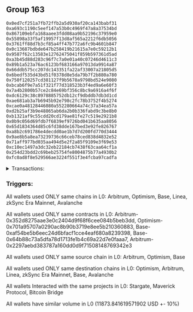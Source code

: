 ## Group 163

```0x242b069ee11d9f349d926fc6b088165b1e653242
0x0ed7cf251a7fb72ffb2a5d930af20ca143babf31
0xa693c1190c5eef147a53b0c4969f47a8a37534bd
0x867109ebfa168aaee3fdd08aa9b52196c37959e0
0x55898a33f5af19957f13d8af565a2212f6db5056
0x3761ff88d7b3cf85a4ff47b772a6fc9b4601b847
0x0c13687bdbde647b258419b21615a7e0c59212b1
0x9587f62c13583e12762475041f859b597361d5ad
0xa3b45d88d283c96f7c7a0e01a40c07246d4611c3
0x89b1a523a76ac6123bf683166a97013da9914a87
0x66ddb575cc207dc143351fa22af33007a21805d5
0x6bedf535d43bd51f0378d8e5da79b7f2b880a780
0x750f120257cd381127f9b5678a9798bd524e9080
0xbcab6f9e7a51f321f77d318523b3f4ed9a6e60f3
0x7a4b2800b57ce2c84e69bf356c8bc9a6916a4f6f
0xdc6129c38c8978885752db12cf9dbddb7db3d1cd
0xae681ab3a7b6945b92e798c2fc78b3752f4b5274
0xcae0a48128446080a552280664a74c37a34ea57a
0xd2b25af3b9e48865ab6da2b0b336fabd9c3be8b0
0xb1321af9c55cdd20cd179ae81fe27c519e2921b8
0x0b9c056d69fdb7f6839ef9726bd041b635aa8056
0x65d1834364d85c6fd38dde167bed3e92fe826767
0xa8b2c691786e4decdd0ae1b7d7d200fd770d3444
0x9ae8b5a8ea73239736c66ceb78ced838d4832e52
0x71aff977bd035aa494d5e2f2a85f9109e3f69e53
0xc10ec1497a3dc32eb22184cb7438f63caa64cf1a
0x254d23bdd2c69beb25754fe8004875b77a4930b2
0xfc0ad8f8e529566ae3224f551f3e4fcba97cadfa
```
<details>
<summary>Transactions:</summary>

Hashes: 

Wallet: 0x242b069ee11d9f349d926fc6b088165b1e653242

       Hash: 0x5f8666ec287a91fbe40585f5d17350c28fb39f5a2403b0323191905828234d64
         - source chain: Arbitrum
         - destination chain: Optimism
         - project: Stargate
         - contract: 0x352d8275aae3e0c2404d9f68f6cee084b5beb3dd
         - value USD: 2952.069769392
       Hash: 0xd8806b4b4734adff6efc9428093dfe7ba49f223c7cf45170ebccd320f5689c6a
         - source chain: Arbitrum
         - destination chain: Optimism
         - project: Stargate
         - contract: 0x352d8275aae3e0c2404d9f68f6cee084b5beb3dd
         - value USD: 3.873013796
       Hash: 0xf43395f3b4ab1c92d0ee9370af0b3a0529b529fa4e01b909fd4063f62cc9f698
         - source chain: Optimism
         - destination chain: Arbitrum
         - project: Stargate
         - contract: 0x701a95707a0290ac8b90b3719e8ee5b210360883
         - value USD: 2950.298528453
       Hash: 0xc6d238f80f49d3afe8d486678a21aa381bb00b0abd99f795c328727c231a2009
         - source chain: Base
         - destination chain: Linea
         - project: Stargate
         - contract: 0xaf54be5b6eec24d6bfacf1cce4eaf680a8239398
         - value USD: 3.126190125
       Hash: 0xc68241905dd7ff7cfe52b4b2b95c7e7186583107a6b514ca90623469381a33fe
         - source chain: Base
         - destination chain: zkSync Era Mainnet
         - project: Maverick Protocol
         - contract: 0x64b88c73a5dfa78d1713fe1b4c69a22d7e0faaa7
       Hash: 0x91519287496063fec7bc22624503c001a60ea22cb1835c903f6320bd95796554
         - source chain: Arbitrum
         - destination chain: Base
         - project: Stargate
         - contract: 0x352d8275aae3e0c2404d9f68f6cee084b5beb3dd
         - value USD: 2981.98344247
       Hash: 0xb4b66084aa7f7b6e6c8ce6d724cf70816acf14506622501bfd2e246c219a3c44
         - source chain: Arbitrum
         - destination chain: Avalanche
         - project: Bitcoin Bridge
         - contract: 0x2297aebd383787a160dd0d9f71508148769342e3
         - value USD: 0.1555680299
       Hash: 0xa4394b59fd47713513b1de4fda67b5eefd30e939139180c7067ebc0caf82df8d
         - source chain: Base
         - destination chain: Arbitrum
         - project: Stargate
         - contract: 0xaf54be5b6eec24d6bfacf1cce4eaf680a8239398
         - value USD: 2982.335107306
Wallet: 0x0ed7cf251a7fb72ffb2a5d930af20ca143babf31

       Hash:0x0e6909972895a30c17ac3be5bb4f6b8a35e012e345286e8c6ed223c51dad3a7c
         - source chain: Arbitrum
         - destination chain: Optimism
         - project: Stargate
         - contract: 0x352d8275aae3e0c2404d9f68f6cee084b5beb3dd
         - value USD: 2962.563006819
       Hash:0x507c16cc4284c70a1952ac7745dc410255069eb69b0a890c889df102501599c8
         - source chain: Arbitrum
         - destination chain: Optimism
         - project: Stargate
         - contract: 0x352d8275aae3e0c2404d9f68f6cee084b5beb3dd
         - value USD: 3.873013796
       Hash:0x213bbad884b48c61a8688b414b4b91eafd1123da7e967689e07c467b427d9400
         - source chain: Optimism
         - destination chain: Arbitrum
         - project: Stargate
         - contract: 0x701a95707a0290ac8b90b3719e8ee5b210360883
         - value USD: 2960.785470588
       Hash:0x56a5aa2d03d59cfa395a6ee6defc88609e185fb78f6025a6127bb2db4e230e5c
         - source chain: Base
         - destination chain: Linea
         - project: Stargate
         - contract: 0xaf54be5b6eec24d6bfacf1cce4eaf680a8239398
         - value USD: 3.126190125
       Hash:0x193b3c28f19a7ac6bc9ad2a541ba0351d58a0726b1c4d0fb76bc14b6afa90424
         - source chain: Base
         - destination chain: zkSync Era Mainnet
         - project: Maverick Protocol
         - contract: 0x64b88c73a5dfa78d1713fe1b4c69a22d7e0faaa7
       Hash:0x2b71882ed0daf1608bf42c00fc9c7ccd8e2a36adb6db1b7be8e3c10a839eaa0a
         - source chain: Arbitrum
         - destination chain: Base
         - project: Stargate
         - contract: 0x352d8275aae3e0c2404d9f68f6cee084b5beb3dd
         - value USD: 2982.521917847
       Hash:0xa253acf8ad048b4e8a69c4487acbc60efe01dc20dac6da5f71e424d27021e6ed
         - source chain: Arbitrum
         - destination chain: Avalanche
         - project: Bitcoin Bridge
         - contract: 0x2297aebd383787a160dd0d9f71508148769342e3
         - value USD: 0.1555680299
       Hash:0x9a40bb81017513c4003218a4042fb59ed98dc46a8bb272bcb14e9c076eab412e
         - source chain: Base
         - destination chain: Arbitrum
         - project: Stargate
         - contract: 0xaf54be5b6eec24d6bfacf1cce4eaf680a8239398
         - value USD: 2982.873037393
Wallet: 0xa693c1190c5eef147a53b0c4969f47a8a37534bd

       Hash:0x202530482e5e83a747472c3e885f04c2aeadf4cfe4ebdf912f0faca077eba374
         - source chain: Arbitrum
         - destination chain: Optimism
         - project: Stargate
         - contract: 0x352d8275aae3e0c2404d9f68f6cee084b5beb3dd
         - value USD: 2962.563006819
       Hash:0x67525308e3d9aa7d2b9791d95b0cf1e3b625821022dc1b491dfdaa50ce7b8d55
         - source chain: Arbitrum
         - destination chain: Optimism
         - project: Stargate
         - contract: 0x352d8275aae3e0c2404d9f68f6cee084b5beb3dd
         - value USD: 3.873013796
       Hash:0x0515dbef6f180bbe9144ab2373d1ceea7290de4151ff2159945bfd83c6d17242
         - source chain: Optimism
         - destination chain: Arbitrum
         - project: Stargate
         - contract: 0x701a95707a0290ac8b90b3719e8ee5b210360883
         - value USD: 2960.785470588
       Hash:0x7afc2ff5529ea57faba802f2f10a59bfb97979785fb250842fd99a71f16e72c8
         - source chain: Base
         - destination chain: Linea
         - project: Stargate
         - contract: 0xaf54be5b6eec24d6bfacf1cce4eaf680a8239398
         - value USD: 3.126190125
       Hash:0x25bc13787bc7dc3a23a5c4d95d32c6b96a1a7c43e8936ee9ebc3defc7e95e965
         - source chain: Base
         - destination chain: zkSync Era Mainnet
         - project: Maverick Protocol
         - contract: 0x64b88c73a5dfa78d1713fe1b4c69a22d7e0faaa7
       Hash:0x80d7efea597581111bc00d45c8d90253537f748c60773f0f40d6aa3bdf01d1c3
         - source chain: Arbitrum
         - destination chain: Base
         - project: Stargate
         - contract: 0x352d8275aae3e0c2404d9f68f6cee084b5beb3dd
         - value USD: 2978.386435397
       Hash:0x5acba7e2f9bc7003214e7a59b5785547058df3d69577d83d2cca864b7a5ce877
         - source chain: Arbitrum
         - destination chain: Avalanche
         - project: Bitcoin Bridge
         - contract: 0x2297aebd383787a160dd0d9f71508148769342e3
         - value USD: 0.1555680299
       Hash:0x57b00eb7e715097eecc95c6e05b2966fb14ffbc9f10a988c1bdf0da4fd027e59
         - source chain: Base
         - destination chain: Arbitrum
         - project: Stargate
         - contract: 0xaf54be5b6eec24d6bfacf1cce4eaf680a8239398
         - value USD: 2978.743228524
Wallet: 0x867109ebfa168aaee3fdd08aa9b52196c37959e0

       Hash:0x97e00280502c9bdac4ad41cdf4332c87b1c2e9e63c568b7498aedd33f2747e0b
         - source chain: Arbitrum
         - destination chain: Optimism
         - project: Stargate
         - contract: 0x352d8275aae3e0c2404d9f68f6cee084b5beb3dd
         - value USD: 2948.528349563
       Hash:0x4d60e3795d02821c88df0024459059223a33e9836767e7876c435cb82aeb9481
         - source chain: Arbitrum
         - destination chain: Optimism
         - project: Stargate
         - contract: 0x352d8275aae3e0c2404d9f68f6cee084b5beb3dd
         - value USD: 3.873013796
       Hash:0xad1c1aea5b602d5ed2e611e2eb1e062b914d2099788903bfd33d38d3c304528b
         - source chain: Optimism
         - destination chain: Arbitrum
         - project: Stargate
         - contract: 0x701a95707a0290ac8b90b3719e8ee5b210360883
         - value USD: 2946.759233722
       Hash:0x0a581020ce4299a381c12e5bcf0f77c366160202db643c25653b5fd218acb560
         - source chain: Base
         - destination chain: Linea
         - project: Stargate
         - contract: 0xaf54be5b6eec24d6bfacf1cce4eaf680a8239398
         - value USD: 3.126190125
       Hash:0x7fcc02544771ac15379b43ac1859aade6a90a12aa0cfd33e603800a4a922e409
         - source chain: Base
         - destination chain: zkSync Era Mainnet
         - project: Maverick Protocol
         - contract: 0x64b88c73a5dfa78d1713fe1b4c69a22d7e0faaa7
       Hash:0x4181a8e04a98bfea2fdb9034abea42f2a23bd9f57f15ff5b4fb3e5522ef16d1d
         - source chain: Arbitrum
         - destination chain: Base
         - project: Stargate
         - contract: 0x352d8275aae3e0c2404d9f68f6cee084b5beb3dd
         - value USD: 2983.206298898
       Hash:0xf27a2448baed0db831eb1d01f66fc22480cd162e45bb7c779e2b5ed0bbebfc7e
         - source chain: Arbitrum
         - destination chain: Avalanche
         - project: Bitcoin Bridge
         - contract: 0x2297aebd383787a160dd0d9f71508148769342e3
         - value USD: 0.1564100334
       Hash:0x58c2d237195e6f64d4514c7dddae08e625076dd8d667c53a1adf900d3c022c46
         - source chain: Base
         - destination chain: Arbitrum
         - project: Stargate
         - contract: 0xaf54be5b6eec24d6bfacf1cce4eaf680a8239398
         - value USD: 2983.578049915
Wallet: 0x55898a33f5af19957f13d8af565a2212f6db5056

       Hash:0xb4c3bac33a65126aab215408010bde0163b4ed5807d7a9ea7d227d2b9596aedd
         - source chain: Arbitrum
         - destination chain: Optimism
         - project: Stargate
         - contract: 0x352d8275aae3e0c2404d9f68f6cee084b5beb3dd
         - value USD: 2959.009000407
       Hash:0x0f45f97873b26b1488daa5a498c967d53db7b5d082976d00feb63bf8bf616386
         - source chain: Arbitrum
         - destination chain: Optimism
         - project: Stargate
         - contract: 0x352d8275aae3e0c2404d9f68f6cee084b5beb3dd
         - value USD: 3.873013796
       Hash:0x74f23450de70cbb4a418498daa66440a2b45b24521fcb85c5840bbc1ffc34333
         - source chain: Optimism
         - destination chain: Arbitrum
         - project: Stargate
         - contract: 0x701a95707a0290ac8b90b3719e8ee5b210360883
         - value USD: 2957.233595275
       Hash:0x377eeef91ef54048413e9470258986d9ff365805fd4f0ad4efc9409b4933d569
         - source chain: Base
         - destination chain: Linea
         - project: Stargate
         - contract: 0xaf54be5b6eec24d6bfacf1cce4eaf680a8239398
         - value USD: 3.126190125
       Hash:0xf9486108091a1f5e1be9bf175bf71d3f1c0a596e890d7bd6636ddd115625eca0
         - source chain: Base
         - destination chain: zkSync Era Mainnet
         - project: Maverick Protocol
         - contract: 0x64b88c73a5dfa78d1713fe1b4c69a22d7e0faaa7
       Hash:0xb453f2bcbfbbf53562c09d4bcfee386cb4fe4d6ae5fdab9090755df47577ed3c
         - source chain: Arbitrum
         - destination chain: Base
         - project: Stargate
         - contract: 0x352d8275aae3e0c2404d9f68f6cee084b5beb3dd
         - value USD: 2983.7443861
       Hash:0xcea4a51247ff616c4b2e59e7e0153fa2a216052c25c708a403b123f469bb82e8
         - source chain: Arbitrum
         - destination chain: Avalanche
         - project: Bitcoin Bridge
         - contract: 0x2297aebd383787a160dd0d9f71508148769342e3
         - value USD: 0.1564100334
       Hash:0x757578443b4be614789e42c1102077092942587ea8b6375213f0a5df199d4f80
         - source chain: Base
         - destination chain: Arbitrum
         - project: Stargate
         - contract: 0xaf54be5b6eec24d6bfacf1cce4eaf680a8239398
         - value USD: 2984.115692941
Wallet: 0x3761ff88d7b3cf85a4ff47b772a6fc9b4601b847

       Hash:0xd4c66652a515fac191dd33754c47d46573cf32f00e7c76db25178b01909c73a1
         - source chain: Arbitrum
         - destination chain: Optimism
         - project: Stargate
         - contract: 0x352d8275aae3e0c2404d9f68f6cee084b5beb3dd
         - value USD: 2957.144884172
       Hash:0x6a4fcb7385dfb0d321d9dac1e733f99bce7f7a7e8dbb09b7fe105bf860f72e34
         - source chain: Arbitrum
         - destination chain: Optimism
         - project: Stargate
         - contract: 0x352d8275aae3e0c2404d9f68f6cee084b5beb3dd
         - value USD: 3.873013796
       Hash:0x80a171ec4affbe832274ae2011b695c35835aded12387f560dc85c59b8230b2b
         - source chain: Optimism
         - destination chain: Arbitrum
         - project: Stargate
         - contract: 0x701a95707a0290ac8b90b3719e8ee5b210360883
         - value USD: 2955.370598091
       Hash:0xb56c0d3c99e9e308650b1497e1d9399af358e6b609afa293a0fc550eef9d7ab2
         - source chain: Base
         - destination chain: Linea
         - project: Stargate
         - contract: 0xaf54be5b6eec24d6bfacf1cce4eaf680a8239398
         - value USD: 3.126190125
       Hash:0xfa6b909fce60471c18ff8a848d534b9edee44e2d182734e926527fdaa543932a
         - source chain: Base
         - destination chain: zkSync Era Mainnet
         - project: Maverick Protocol
         - contract: 0x64b88c73a5dfa78d1713fe1b4c69a22d7e0faaa7
       Hash:0x11138ae65905c9acb61efa730dc9653d6e57de03781a46c77cd7a62d878bdaa3
         - source chain: Arbitrum
         - destination chain: Base
         - project: Stargate
         - contract: 0x352d8275aae3e0c2404d9f68f6cee084b5beb3dd
         - value USD: 2979.134295021
       Hash:0xdbcf9929c3c4eafe8e4942967471bb9ac5ccafe649ff835f7bd4171f3fdbfbab
         - source chain: Arbitrum
         - destination chain: Avalanche
         - project: Bitcoin Bridge
         - contract: 0x2297aebd383787a160dd0d9f71508148769342e3
         - value USD: 0.1562791796
       Hash:0xd3a1f71188e43ad7ca5ca64e2a33f0ed95e0e5b4f38f2ec8158b2d77d5f39c32
         - source chain: Base
         - destination chain: Arbitrum
         - project: Stargate
         - contract: 0xaf54be5b6eec24d6bfacf1cce4eaf680a8239398
         - value USD: 2981.29747524
Wallet: 0x0c13687bdbde647b258419b21615a7e0c59212b1

       Hash:0x0bf9c7dea0ca0ac6f59def37bd11a99083f7453d3af8b41811a140e3e6462fa1
         - source chain: Arbitrum
         - destination chain: Optimism
         - project: Stargate
         - contract: 0x352d8275aae3e0c2404d9f68f6cee084b5beb3dd
         - value USD: 2955.459256193
       Hash:0xdd8e2b92f55645fbc284fda928245e8d1bc16d84fb5e5cef32c470284e0c9945
         - source chain: Arbitrum
         - destination chain: Optimism
         - project: Stargate
         - contract: 0x352d8275aae3e0c2404d9f68f6cee084b5beb3dd
         - value USD: 3.873013796
       Hash:0xb962cdc5a5d8b37a351b779f9ec5497e11a6fcd78158db203b78b85161df93ea
         - source chain: Optimism
         - destination chain: Arbitrum
         - project: Stargate
         - contract: 0x701a95707a0290ac8b90b3719e8ee5b210360883
         - value USD: 2953.68598116
       Hash:0xca48d4a91571ed0e9efb2fc885f6b62e07f72756c7855389eb212feb172f9e80
         - source chain: Base
         - destination chain: Linea
         - project: Stargate
         - contract: 0xaf54be5b6eec24d6bfacf1cce4eaf680a8239398
         - value USD: 3.126190125
       Hash:0x0092f6067207d3ca5bd0c686367ebb943cf80e5b7fb87a5e107ac78d03742208
         - source chain: Base
         - destination chain: zkSync Era Mainnet
         - project: Maverick Protocol
         - contract: 0x64b88c73a5dfa78d1713fe1b4c69a22d7e0faaa7
       Hash:0x22473e1abf77b5c51c31a6d3aeab7493455112f6a43750f15e83c964d5c3fb51
         - source chain: Arbitrum
         - destination chain: Base
         - project: Stargate
         - contract: 0x352d8275aae3e0c2404d9f68f6cee084b5beb3dd
         - value USD: 2976.310066789
       Hash:0x5cb6b181ea2f8b400fb7d669ab26241b616e09107345139d378c007fa6bb2fe7
         - source chain: Arbitrum
         - destination chain: Avalanche
         - project: Bitcoin Bridge
         - contract: 0x2297aebd383787a160dd0d9f71508148769342e3
         - value USD: 0.1564100334
       Hash:0xdc4d6754eba26b69aefcd76c70468760025968b8c30fc3dae402cd7b9f9d19a0
         - source chain: Base
         - destination chain: Arbitrum
         - project: Stargate
         - contract: 0xaf54be5b6eec24d6bfacf1cce4eaf680a8239398
         - value USD: 2976.687931627
Wallet: 0x9587f62c13583e12762475041f859b597361d5ad

       Hash:0x465c0a35cd2b510f1edcf8d2b69a3b24e7638f610224c8199711beb81ca7f99d
         - source chain: Arbitrum
         - destination chain: Optimism
         - project: Stargate
         - contract: 0x352d8275aae3e0c2404d9f68f6cee084b5beb3dd
         - value USD: 2959.009000407
       Hash:0x1c2429a20a923fd6670731df723821706b0e4bd58ff2a9aa3fd994d18d017f82
         - source chain: Arbitrum
         - destination chain: Optimism
         - project: Stargate
         - contract: 0x352d8275aae3e0c2404d9f68f6cee084b5beb3dd
         - value USD: 3.873013796
       Hash:0x1d9e166b3d6c3912517236c4886fd526eec665e22cbb7be543e6d59158ad3ef4
         - source chain: Optimism
         - destination chain: Arbitrum
         - project: Stargate
         - contract: 0x701a95707a0290ac8b90b3719e8ee5b210360883
         - value USD: 2957.233595275
       Hash:0x6045dc34a9d4bd7e81e6a596490db66e2381fd9c7bbd924142284198774c729a
         - source chain: Base
         - destination chain: Linea
         - project: Stargate
         - contract: 0xaf54be5b6eec24d6bfacf1cce4eaf680a8239398
         - value USD: 3.126190125
       Hash:0x55882b0cfb531fce253136d10ef35293e6f15cec77c774ab1e2822a81633fb94
         - source chain: Base
         - destination chain: zkSync Era Mainnet
         - project: Maverick Protocol
         - contract: 0x64b88c73a5dfa78d1713fe1b4c69a22d7e0faaa7
       Hash:0x4d45da05afa63fde6414a5ec6be291d5541a670ffa86b6d72ca7330dee60f860
         - source chain: Arbitrum
         - destination chain: Base
         - project: Stargate
         - contract: 0x352d8275aae3e0c2404d9f68f6cee084b5beb3dd
         - value USD: 2979.611459801
       Hash:0x2bcf3d56f45822d6b8c7469b0030d9be4c0c3f1c6c3092af02e27bb7494694e5
         - source chain: Arbitrum
         - destination chain: Avalanche
         - project: Bitcoin Bridge
         - contract: 0x2297aebd383787a160dd0d9f71508148769342e3
         - value USD: 0.1564100334
       Hash:0x4fea48a5a852ec7e9faf7c96e39a02b1895f1db0655a46d5659c23e4b155de7f
         - source chain: Base
         - destination chain: Arbitrum
         - project: Stargate
         - contract: 0xaf54be5b6eec24d6bfacf1cce4eaf680a8239398
         - value USD: 2979.986254151
Wallet: 0xa3b45d88d283c96f7c7a0e01a40c07246d4611c3

       Hash:0x52505db8d815b81b9700e4e250b7861e3f67d144ea5b22af750defab16326f18
         - source chain: Arbitrum
         - destination chain: Optimism
         - project: Stargate
         - contract: 0x352d8275aae3e0c2404d9f68f6cee084b5beb3dd
         - value USD: 2944.99117893
       Hash:0xf18b85059eb7990012e7b5088977c4308d5c3c996c5a267e79bd7e1df63cde89
         - source chain: Arbitrum
         - destination chain: Optimism
         - project: Stargate
         - contract: 0x352d8275aae3e0c2404d9f68f6cee084b5beb3dd
         - value USD: 3.873013796
       Hash:0x91e3ecd4518a5d821795f96ffe8dc03e20355e15670a9f6655a5953f1479741e
         - source chain: Optimism
         - destination chain: Arbitrum
         - project: Stargate
         - contract: 0x701a95707a0290ac8b90b3719e8ee5b210360883
         - value USD: 2943.224185188
       Hash:0x640eada6ec43ddbac6cbaf4118763638a37ac36112ac25b89241cc6a46004566
         - source chain: Base
         - destination chain: Linea
         - project: Stargate
         - contract: 0xaf54be5b6eec24d6bfacf1cce4eaf680a8239398
         - value USD: 3.126190125
       Hash:0xf5a7ec82c758c6222b382a9a926db1eca922b51e305e928b0935df9cb186127e
         - source chain: Base
         - destination chain: zkSync Era Mainnet
         - project: Maverick Protocol
         - contract: 0x64b88c73a5dfa78d1713fe1b4c69a22d7e0faaa7
       Hash:0x28b6e6026e2b63e751b2f72fe10e2e4262ea1617615bd08baee27a2142915835
         - source chain: Arbitrum
         - destination chain: Base
         - project: Stargate
         - contract: 0x352d8275aae3e0c2404d9f68f6cee084b5beb3dd
         - value USD: 2984.429232361
       Hash:0x71a810122856df823fc9b046436b4bf619c3214401527f5d32f3c972e0f64f0c
         - source chain: Arbitrum
         - destination chain: Avalanche
         - project: Bitcoin Bridge
         - contract: 0x2297aebd383787a160dd0d9f71508148769342e3
         - value USD: 0.1559892114
       Hash:0x502314e532560ef23ed2e71cb7b10041623e11e61a339b185d13faef67e3bf1b
         - source chain: Base
         - destination chain: Arbitrum
         - project: Stargate
         - contract: 0xaf54be5b6eec24d6bfacf1cce4eaf680a8239398
         - value USD: 2984.818064903
Wallet: 0x89b1a523a76ac6123bf683166a97013da9914a87

       Hash:0x719fbd33bd6cc8340455facf1562d93047ab4ca33080cd0c8b926219279afb36
         - source chain: Arbitrum
         - destination chain: Optimism
         - project: Stargate
         - contract: 0x352d8275aae3e0c2404d9f68f6cee084b5beb3dd
         - value USD: 2955.459256193
       Hash:0x23cb76c9eff46f2b0ecd8ac871e88071e665e4f45e8a562091850db6e48033c9
         - source chain: Arbitrum
         - destination chain: Optimism
         - project: Stargate
         - contract: 0x352d8275aae3e0c2404d9f68f6cee084b5beb3dd
         - value USD: 3.873013796
       Hash:0xff3efff99e185f8fa0098bf44b0270d190a12b716b9e00254892be5f3e35ac8e
         - source chain: Optimism
         - destination chain: Arbitrum
         - project: Stargate
         - contract: 0x701a95707a0290ac8b90b3719e8ee5b210360883
         - value USD: 2953.596836036
       Hash:0x04b853bbbf30317bb2cc01b0b33f34009ba1a74a5abe0400c202d8f07936ca97
         - source chain: Base
         - destination chain: Linea
         - project: Stargate
         - contract: 0xaf54be5b6eec24d6bfacf1cce4eaf680a8239398
         - value USD: 3.126190125
       Hash:0x751399fcf3de061801fb7cfed68d376df12198da781b7d65719b6c32e465bcc0
         - source chain: Base
         - destination chain: zkSync Era Mainnet
         - project: Maverick Protocol
         - contract: 0x64b88c73a5dfa78d1713fe1b4c69a22d7e0faaa7
       Hash:0x49c81aa4b9249b88ff9878355489b4fda0e0d88ea97b5584250454095d3a4935
         - source chain: Arbitrum
         - destination chain: Base
         - project: Stargate
         - contract: 0x352d8275aae3e0c2404d9f68f6cee084b5beb3dd
         - value USD: 2984.967028432
       Hash:0x6d09a3da63cd0ff33458d4dadfc26bc0c133c4a247d96332b5de94ef7fe9a53e
         - source chain: Arbitrum
         - destination chain: Avalanche
         - project: Bitcoin Bridge
         - contract: 0x2297aebd383787a160dd0d9f71508148769342e3
         - value USD: 0.1559892114
       Hash:0x5ecaf55c91018ce57c008f54877c0ad93b896caadd6247b2f91fdb769b42a8b4
         - source chain: Base
         - destination chain: Arbitrum
         - project: Stargate
         - contract: 0xaf54be5b6eec24d6bfacf1cce4eaf680a8239398
         - value USD: 2985.355420868
Wallet: 0x66ddb575cc207dc143351fa22af33007a21805d5

       Hash:0xece953942b12ce28214e32800c070b29609a558e7e99e76d6f018f7360b7dc99
         - source chain: Arbitrum
         - destination chain: Optimism
         - project: Stargate
         - contract: 0x352d8275aae3e0c2404d9f68f6cee084b5beb3dd
         - value USD: 2951.913771176
       Hash:0xc91284bf3f2b37943a6ba546a3060030390928eb4ecf0487da1687b7c717a9ea
         - source chain: Arbitrum
         - destination chain: Optimism
         - project: Stargate
         - contract: 0x352d8275aae3e0c2404d9f68f6cee084b5beb3dd
         - value USD: 3.873013796
       Hash:0x81da3c192292930d57e8d44d9bfb11bc1714d0d99453783490608e3d070a533b
         - source chain: Optimism
         - destination chain: Arbitrum
         - project: Stargate
         - contract: 0x701a95707a0290ac8b90b3719e8ee5b210360883
         - value USD: 2950.016427403
       Hash:0xcc5cc41576fafc4885c356f5e92f973559528f95ee82c0cd6563a616986f05af
         - source chain: Base
         - destination chain: Linea
         - project: Stargate
         - contract: 0xaf54be5b6eec24d6bfacf1cce4eaf680a8239398
         - value USD: 3.126190125
       Hash:0xb40e9d0151fe8ab2a2372bffb3355f4893cf147d1c5e79ab583948b81794a0a0
         - source chain: Base
         - destination chain: zkSync Era Mainnet
         - project: Maverick Protocol
         - contract: 0x64b88c73a5dfa78d1713fe1b4c69a22d7e0faaa7
       Hash:0x03e1d267f1ed9f3fab004b6e370a3fbc0d75105d0b8cc4dbc4d35b769bf686fb
         - source chain: Arbitrum
         - destination chain: Base
         - project: Stargate
         - contract: 0x352d8275aae3e0c2404d9f68f6cee084b5beb3dd
         - value USD: 2977.537148119
       Hash:0x988aad3f40ef6206d907bfa26eade4dc84df7c5140abdc8596c0a3356ffe6924
         - source chain: Arbitrum
         - destination chain: Avalanche
         - project: Bitcoin Bridge
         - contract: 0x2297aebd383787a160dd0d9f71508148769342e3
         - value USD: 0.1559832669
       Hash:0x7dd0e3acebc2b9c0c1e67181e51bf056c9d38c9618ed8ad37cf094612ab5104d
         - source chain: Base
         - destination chain: Arbitrum
         - project: Stargate
         - contract: 0xaf54be5b6eec24d6bfacf1cce4eaf680a8239398
         - value USD: 2977.933129715
Wallet: 0x6bedf535d43bd51f0378d8e5da79b7f2b880a780

       Hash:0x19049c56ecf068ecdd6309c44205129dfb8aad5323a8acc096db2e118359fb05
         - source chain: Arbitrum
         - destination chain: Optimism
         - project: Stargate
         - contract: 0x352d8275aae3e0c2404d9f68f6cee084b5beb3dd
         - value USD: 2953.597377061
       Hash:0x9f9e0c9f9c8c0456f80eb5a758bc04076575ef86b89e3924d0fc491a4753d844
         - source chain: Arbitrum
         - destination chain: Optimism
         - project: Stargate
         - contract: 0x352d8275aae3e0c2404d9f68f6cee084b5beb3dd
         - value USD: 3.873013796
       Hash:0x78f12032bd28f66e5d0710a0b0a53806f9080441deb09cf75a68fad3a86890d0
         - source chain: Optimism
         - destination chain: Arbitrum
         - project: Stargate
         - contract: 0x701a95707a0290ac8b90b3719e8ee5b210360883
         - value USD: 2951.719072169
       Hash:0xd097eddf9a2f6f82b9e5016ba96b8273f60db0b7eefd99cd0b5d5aa885366d50
         - source chain: Base
         - destination chain: Linea
         - project: Stargate
         - contract: 0xaf54be5b6eec24d6bfacf1cce4eaf680a8239398
         - value USD: 3.126190125
       Hash:0x5dd57c701267da389110cd863b769ac492ccb384013401fd256a535ed743ce74
         - source chain: Base
         - destination chain: zkSync Era Mainnet
         - project: Maverick Protocol
         - contract: 0x64b88c73a5dfa78d1713fe1b4c69a22d7e0faaa7
       Hash:0xfb3a4dd74fbbbaa3a2694ffc67e9ecf46bb69d58a85d97908e9ec5228118049a
         - source chain: Arbitrum
         - destination chain: Base
         - project: Stargate
         - contract: 0x352d8275aae3e0c2404d9f68f6cee084b5beb3dd
         - value USD: 2982.148007543
       Hash:0xbcf3000cc722a6c19a005f979840c57c74bcd2110e6911f8478c388231262592
         - source chain: Arbitrum
         - destination chain: Avalanche
         - project: Bitcoin Bridge
         - contract: 0x2297aebd383787a160dd0d9f71508148769342e3
         - value USD: 0.1559832669
       Hash:0x1c0c39da98d675d3c4217d61c9294bde45831a01be95044d870d74442a8c7426
         - source chain: Base
         - destination chain: Arbitrum
         - project: Stargate
         - contract: 0xaf54be5b6eec24d6bfacf1cce4eaf680a8239398
         - value USD: 2982.539604677
Wallet: 0x750f120257cd381127f9b5678a9798bd524e9080

       Hash:0x34876c7e28417cbecd7b16ed9bd341df10906ecc08145046c1e214bd0f80f41a
         - source chain: Arbitrum
         - destination chain: Optimism
         - project: Stargate
         - contract: 0x352d8275aae3e0c2404d9f68f6cee084b5beb3dd
         - value USD: 2955.459256193
       Hash:0x648853c7dc7acbd8a587c9f6f26d7aea7970631d23d2b489cb4dac9c9f770ee3
         - source chain: Arbitrum
         - destination chain: Optimism
         - project: Stargate
         - contract: 0x352d8275aae3e0c2404d9f68f6cee084b5beb3dd
         - value USD: 3.873013796
       Hash:0x2326192e815b73fb02d0d7dcc253f4a95fe8035c1b6f557ce8a3b136946ac248
         - source chain: Optimism
         - destination chain: Arbitrum
         - project: Stargate
         - contract: 0x701a95707a0290ac8b90b3719e8ee5b210360883
         - value USD: 2953.68598116
       Hash:0x95a7daa06c337c6f3d50d622a7a684850a4de549de7dab2bd2d01f4334972e3e
         - source chain: Base
         - destination chain: Linea
         - project: Stargate
         - contract: 0xaf54be5b6eec24d6bfacf1cce4eaf680a8239398
         - value USD: 3.126190125
       Hash:0xa212895c508077e19db4c54eb24e2eb3dbebf6d3c8d91527d70ea725e1622899
         - source chain: Base
         - destination chain: zkSync Era Mainnet
         - project: Maverick Protocol
         - contract: 0x64b88c73a5dfa78d1713fe1b4c69a22d7e0faaa7
       Hash:0xecbc5ea12115dee5f6e594b8be6b8ae9c9f14eb6508f357b0acbabe2df3a12ac
         - source chain: Arbitrum
         - destination chain: Base
         - project: Stargate
         - contract: 0x352d8275aae3e0c2404d9f68f6cee084b5beb3dd
         - value USD: 2980.836412172
       Hash:0xe1672fa6ee5fa8201fdeab33a311e1f9bf3ff80f575e8a91eb7815019862a92b
         - source chain: Arbitrum
         - destination chain: Avalanche
         - project: Bitcoin Bridge
         - contract: 0x2297aebd383787a160dd0d9f71508148769342e3
         - value USD: 0.1559832669
       Hash:0xd30ee2f400723b6b050620eccdb34f4e25056094d8a80f22f63a9b85bc94a8d3
         - source chain: Base
         - destination chain: Arbitrum
         - project: Stargate
         - contract: 0xaf54be5b6eec24d6bfacf1cce4eaf680a8239398
         - value USD: 2981.229349792
Wallet: 0xbcab6f9e7a51f321f77d318523b3f4ed9a6e60f3

       Hash:0x703701f528eae780dc47275d3b67964cd8646f63f9a03c9f96ba0c0daf3168a7
         - source chain: Arbitrum
         - destination chain: Optimism
         - project: Stargate
         - contract: 0x352d8275aae3e0c2404d9f68f6cee084b5beb3dd
         - value USD: 2951.913771176
       Hash:0x2be878ba1ef6d3b8952c39ea1d7084d25866c4840316becfc4bbf89bb43fb53e
         - source chain: Arbitrum
         - destination chain: Optimism
         - project: Stargate
         - contract: 0x352d8275aae3e0c2404d9f68f6cee084b5beb3dd
         - value USD: 3.873013796
       Hash:0x8f99c3d31d94b433d5f6abdf5bfff7280ad1c4c1384084bffb0ab0b39ebef1a7
         - source chain: Optimism
         - destination chain: Arbitrum
         - project: Stargate
         - contract: 0x701a95707a0290ac8b90b3719e8ee5b210360883
         - value USD: 2950.142624241
       Hash:0xf76d3a371f5d34c232626a8ebe041b767bfa3c8cc3747a994d179c10c2e498a5
         - source chain: Base
         - destination chain: Linea
         - project: Stargate
         - contract: 0xaf54be5b6eec24d6bfacf1cce4eaf680a8239398
         - value USD: 3.126190125
       Hash:0x1eb30ceeb49e405f09ed14f6fc992c02551ba7920c89caa7b561ba68ab99dfc9
         - source chain: Base
         - destination chain: zkSync Era Mainnet
         - project: Maverick Protocol
         - contract: 0x64b88c73a5dfa78d1713fe1b4c69a22d7e0faaa7
       Hash:0x20297a9b4d4b1772d9b09babbf7bb305984fe0e9d44a8218edd8842bba03d7f2
         - source chain: Arbitrum
         - destination chain: Base
         - project: Stargate
         - contract: 0x352d8275aae3e0c2404d9f68f6cee084b5beb3dd
         - value USD: 2985.649110448
       Hash:0x3327f6ddf3f2df266ba534d1c7b19df69d72aeb38b9aa96e3c168ab1c247a107
         - source chain: Arbitrum
         - destination chain: Avalanche
         - project: Bitcoin Bridge
         - contract: 0x2297aebd383787a160dd0d9f71508148769342e3
         - value USD: 0.1557068784
       Hash:0x619f77ce9c48337cb9da477537f16e912c6a986f35bf67c874b968373f054f1d
         - source chain: Base
         - destination chain: Arbitrum
         - project: Stargate
         - contract: 0xaf54be5b6eec24d6bfacf1cce4eaf680a8239398
         - value USD: 2986.075102501
Wallet: 0x7a4b2800b57ce2c84e69bf356c8bc9a6916a4f6f

       Hash:0xc9f6f7d3a1b7dde4374bb4bbed8a6f44d55eff9775f6af9354a7664ac5f51bc2
         - source chain: Arbitrum
         - destination chain: Optimism
         - project: Stargate
         - contract: 0x352d8275aae3e0c2404d9f68f6cee084b5beb3dd
         - value USD: 2953.59737206
       Hash:0x6715a6923e2fb0c2e57cde769f0e713605e2b94ab2e3cd93bcaa5278e5829ddc
         - source chain: Arbitrum
         - destination chain: Optimism
         - project: Stargate
         - contract: 0x352d8275aae3e0c2404d9f68f6cee084b5beb3dd
         - value USD: 3.873013796
       Hash:0xfc3f998554fc9ffe47af46643751323bbab52e2e96ecd3e1119a2ad605960a7c
         - source chain: Optimism
         - destination chain: Arbitrum
         - project: Stargate
         - contract: 0x701a95707a0290ac8b90b3719e8ee5b210360883
         - value USD: 2951.825214079
       Hash:0x115990c28cf2fdba045cf17257a83a3c82f13df14073868456e032adbcdf8116
         - source chain: Base
         - destination chain: Linea
         - project: Stargate
         - contract: 0xaf54be5b6eec24d6bfacf1cce4eaf680a8239398
         - value USD: 3.126190125
       Hash:0xafe88709eb775d21108cffd685e704ce2e9a8e6383059220d2cd935c06a25110
         - source chain: Base
         - destination chain: zkSync Era Mainnet
         - project: Maverick Protocol
         - contract: 0x64b88c73a5dfa78d1713fe1b4c69a22d7e0faaa7
       Hash:0x4365b181e012867db9229b360aaecf47ba06b7df1fa23dad3f5104b639f4d325
         - source chain: Arbitrum
         - destination chain: Base
         - project: Stargate
         - contract: 0x352d8275aae3e0c2404d9f68f6cee084b5beb3dd
         - value USD: 2986.186616389
       Hash:0x8473ba9ed851bf7c2bbad432ab8acab727bf98eae53a07db6d03e9e39acf6e84
         - source chain: Arbitrum
         - destination chain: Avalanche
         - project: Bitcoin Bridge
         - contract: 0x2297aebd383787a160dd0d9f71508148769342e3
         - value USD: 0.1557068784
       Hash:0x6a04806ad6bb8cd022ffbc3c1600c152c0306bc208274c0f5b302155f0fa1400
         - source chain: Base
         - destination chain: Arbitrum
         - project: Stargate
         - contract: 0xaf54be5b6eec24d6bfacf1cce4eaf680a8239398
         - value USD: 2986.612102391
Wallet: 0xdc6129c38c8978885752db12cf9dbddb7db3d1cd

       Hash:0x915f9a49f91a7b49ec767263a071b6e0cfd2008b4cf1337bca9cbdb167e77931
         - source chain: Arbitrum
         - destination chain: Optimism
         - project: Stargate
         - contract: 0x352d8275aae3e0c2404d9f68f6cee084b5beb3dd
         - value USD: 2950.054120146
       Hash:0x8616a8a3853897bca8753c2de46e287199745eef46478aedc46c56b97ac24d80
         - source chain: Arbitrum
         - destination chain: Optimism
         - project: Stargate
         - contract: 0x352d8275aae3e0c2404d9f68f6cee084b5beb3dd
         - value USD: 3.873013796
       Hash:0x9c98b38f2746062b1cfba02a27c4ea479bb89f5f2938b48af88b4cfd1cfffa2e
         - source chain: Optimism
         - destination chain: Arbitrum
         - project: Stargate
         - contract: 0x701a95707a0290ac8b90b3719e8ee5b210360883
         - value USD: 2948.284089263
       Hash:0x12f6c0623c227039b436cb244123ea10df631830f4cc68a26dbd11871b5c19cc
         - source chain: Base
         - destination chain: Linea
         - project: Stargate
         - contract: 0xaf54be5b6eec24d6bfacf1cce4eaf680a8239398
         - value USD: 3.126190125
       Hash:0x1e456c29c89eb68939239db2c054298c3e1527caaba83c6d0111cb33ff97eb1f
         - source chain: Base
         - destination chain: zkSync Era Mainnet
         - project: Maverick Protocol
         - contract: 0x64b88c73a5dfa78d1713fe1b4c69a22d7e0faaa7
       Hash:0x732479ba3a2257daa35517ff76a6da79b6bb64c3021aeda21c73803a71a7ceb9
         - source chain: Arbitrum
         - destination chain: Base
         - project: Stargate
         - contract: 0x352d8275aae3e0c2404d9f68f6cee084b5beb3dd
         - value USD: 2978.761129053
       Hash:0xe33c097488f744ea971943b06c8e006af5496dcc65eed68c1d4830a343998a53
         - source chain: Arbitrum
         - destination chain: Avalanche
         - project: Bitcoin Bridge
         - contract: 0x2297aebd383787a160dd0d9f71508148769342e3
         - value USD: 0.1556768235
       Hash:0x84d97ab4d08e53ec38f5cdd1ff90eb80777d29c81339d615543bf314243aead6
         - source chain: Base
         - destination chain: Arbitrum
         - project: Stargate
         - contract: 0xaf54be5b6eec24d6bfacf1cce4eaf680a8239398
         - value USD: 2979.200130426
Wallet: 0xae681ab3a7b6945b92e798c2fc78b3752f4b5274

       Hash:0x34166ec2e1940e91eecd2c77f58c94abbad01e7e086451cf18c22542772c59e7
         - source chain: Arbitrum
         - destination chain: Optimism
         - project: Stargate
         - contract: 0x352d8275aae3e0c2404d9f68f6cee084b5beb3dd
         - value USD: 2941.458251494
       Hash:0x57dc3d78c036aa067e6e7a073fbe4a515f0b816a6d0905b8c25f5f7c3aeba3f3
         - source chain: Arbitrum
         - destination chain: Optimism
         - project: Stargate
         - contract: 0x352d8275aae3e0c2404d9f68f6cee084b5beb3dd
         - value USD: 3.873013796
       Hash:0xcbd2778f3d6ccec3170344ec4cd3f435aa0470a977e8142a7dd4d15c1de3778c
         - source chain: Optimism
         - destination chain: Arbitrum
         - project: Stargate
         - contract: 0x701a95707a0290ac8b90b3719e8ee5b210360883
         - value USD: 2939.604625743
       Hash:0x576321e94beb3de5fbcb5db5ca8692e68dd4026d99f47cdf645ebc191afa574d
         - source chain: Base
         - destination chain: Linea
         - project: Stargate
         - contract: 0xaf54be5b6eec24d6bfacf1cce4eaf680a8239398
         - value USD: 3.126190125
       Hash:0x56cf73fe8c5c6fb4680784f77d6117758c3ea9df6ed25646898c3a0faf0f2d46
         - source chain: Base
         - destination chain: zkSync Era Mainnet
         - project: Maverick Protocol
         - contract: 0x64b88c73a5dfa78d1713fe1b4c69a22d7e0faaa7
       Hash:0xc05fb914cbf0da4172a946609572f77c5a1f4aec86c5bca1100d13ca837fbec9
         - source chain: Arbitrum
         - destination chain: Base
         - project: Stargate
         - contract: 0x352d8275aae3e0c2404d9f68f6cee084b5beb3dd
         - value USD: 2981.967541312
       Hash:0x6cc8cebe33d1677191e9e9551e48a6a568624cd10a2d85c54354c526c8dfd52a
         - source chain: Arbitrum
         - destination chain: Avalanche
         - project: Bitcoin Bridge
         - contract: 0x2297aebd383787a160dd0d9f71508148769342e3
         - value USD: 0.1556768235
       Hash:0x05b2f77678e27045374c87733b5e655d15907f3d6248ea516963409e804f81a6
         - source chain: Base
         - destination chain: Arbitrum
         - project: Stargate
         - contract: 0xaf54be5b6eec24d6bfacf1cce4eaf680a8239398
         - value USD: 2984.19353645
Wallet: 0xcae0a48128446080a552280664a74c37a34ea57a

       Hash:0x84bd7ff636af6f7ecaedfc8035dc27b483d0820a94a8d7e6b64dc91ef7510c7c
         - source chain: Arbitrum
         - destination chain: Optimism
         - project: Stargate
         - contract: 0x352d8275aae3e0c2404d9f68f6cee084b5beb3dd
         - value USD: 2951.736664982
       Hash:0xee287284630c87175aae97111aa6ea346e5e86b0bc83ee810b2e175ef1e5d030
         - source chain: Arbitrum
         - destination chain: Optimism
         - project: Stargate
         - contract: 0x352d8275aae3e0c2404d9f68f6cee084b5beb3dd
         - value USD: 3.873013796
       Hash:0x7046337a839b97f21c0f61c76a61cb23b9b4086d14cdbcc68f96a38ee4cd5b9d
         - source chain: Optimism
         - destination chain: Arbitrum
         - project: Stargate
         - contract: 0x701a95707a0290ac8b90b3719e8ee5b210360883
         - value USD: 2949.876648936
       Hash:0x19130b633daea51737503ae029b606c734b9da5fae094df7c07cff067e686110
         - source chain: Base
         - destination chain: Linea
         - project: Stargate
         - contract: 0xaf54be5b6eec24d6bfacf1cce4eaf680a8239398
         - value USD: 3.126190125
       Hash:0x511a2106c9e8fbec907525d6b53a7512a9291ca79f05f4bf184077d4d56296c1
         - source chain: Base
         - destination chain: zkSync Era Mainnet
         - project: Maverick Protocol
         - contract: 0x64b88c73a5dfa78d1713fe1b4c69a22d7e0faaa7
       Hash:0xb5e3794e592a3bfb5ad60bd3cf41e20518fffe8892a399962c0074f5557dc35a
         - source chain: Arbitrum
         - destination chain: Base
         - project: Stargate
         - contract: 0x352d8275aae3e0c2404d9f68f6cee084b5beb3dd
         - value USD: 2983.369273255
       Hash:0x3d61eeb7d4e0816140cdaf0dd54a3db28769632ffab2af11d8000df22e4404fa
         - source chain: Arbitrum
         - destination chain: Avalanche
         - project: Bitcoin Bridge
         - contract: 0x2297aebd383787a160dd0d9f71508148769342e3
         - value USD: 0.1556768235
       Hash:0x5c26337398930e57d31cc1b5efaa388f08bc4810b909fd64b5b129df9e83c815
         - source chain: Base
         - destination chain: Arbitrum
         - project: Stargate
         - contract: 0xaf54be5b6eec24d6bfacf1cce4eaf680a8239398
         - value USD: 2983.797969557
Wallet: 0xd2b25af3b9e48865ab6da2b0b336fabd9c3be8b0

       Hash:0x092b3407f0a4f2dce13d4a8754b0f01983f3d02b4cb677890e5e57355172e7fc
         - source chain: Arbitrum
         - destination chain: Optimism
         - project: Stargate
         - contract: 0x352d8275aae3e0c2404d9f68f6cee084b5beb3dd
         - value USD: 2950.054120146
       Hash:0xc2a98b3670ec1e8923382a6b463248a541e34e557d2acc24f3f69e899c65a275
         - source chain: Arbitrum
         - destination chain: Optimism
         - project: Stargate
         - contract: 0x352d8275aae3e0c2404d9f68f6cee084b5beb3dd
         - value USD: 3.873013796
       Hash:0x58cb036ee245c6b05a4ac41cbe5ca8a9c4233cdc1b3930af0d572bfd99fdfd9f
         - source chain: Optimism
         - destination chain: Arbitrum
         - project: Stargate
         - contract: 0x701a95707a0290ac8b90b3719e8ee5b210360883
         - value USD: 2948.284089263
       Hash:0xc24e16a8aaafa78299f0df4047527a2138878d614b2be2f02e6cba21390087ec
         - source chain: Base
         - destination chain: Linea
         - project: Stargate
         - contract: 0xaf54be5b6eec24d6bfacf1cce4eaf680a8239398
         - value USD: 3.126190125
       Hash:0xf4e5add97b316249db424ad3b95f3e97f5645c5d30584c3c45e5e985af2d38ba
         - source chain: Base
         - destination chain: zkSync Era Mainnet
         - project: Maverick Protocol
         - contract: 0x64b88c73a5dfa78d1713fe1b4c69a22d7e0faaa7
       Hash:0x0fc54ac8987ece399ea79fb0a1bc9afe554ccdceacb0fe2476b37f969e4fdbfb
         - source chain: Arbitrum
         - destination chain: Base
         - project: Stargate
         - contract: 0x352d8275aae3e0c2404d9f68f6cee084b5beb3dd
         - value USD: 2987.405016811
       Hash:0x7c6b0e84461ca22f1200295ea3e1d443424034abbd4d2b2020ce55f8fa9a1565
         - source chain: Arbitrum
         - destination chain: Avalanche
         - project: Bitcoin Bridge
         - contract: 0x2297aebd383787a160dd0d9f71508148769342e3
         - value USD: 0.1561140043
       Hash:0xabfac717684ee08f8c4fab762253c65679dbec7770d237db00410d3887a4e78a
         - source chain: Base
         - destination chain: Arbitrum
         - project: Stargate
         - contract: 0xaf54be5b6eec24d6bfacf1cce4eaf680a8239398
         - value USD: 2987.875266288
Wallet: 0xb1321af9c55cdd20cd179ae81fe27c519e2921b8

       Hash:0x9f4331c10416cdbfefe20b7a1226fa6b674df96a1620035ce23eb5a7d5a93edd
         - source chain: Arbitrum
         - destination chain: Optimism
         - project: Stargate
         - contract: 0x352d8275aae3e0c2404d9f68f6cee084b5beb3dd
         - value USD: 2949.877124958
       Hash:0xccf0eba2276f1c30c0cbf126702c0aee0d73496cbdecb00b727fc8fb215b4d83
         - source chain: Arbitrum
         - destination chain: Optimism
         - project: Stargate
         - contract: 0x352d8275aae3e0c2404d9f68f6cee084b5beb3dd
         - value USD: 3.873013796
       Hash:0x2396301c42491de8b3cf17d219db4b3c9b078aeca1dea48ae30fdae82167ff50
         - source chain: Optimism
         - destination chain: Arbitrum
         - project: Stargate
         - contract: 0x701a95707a0290ac8b90b3719e8ee5b210360883
         - value USD: 2948.10719908
       Hash:0xa7a57299909ab3dfe52c03b643f042e6e7ccc43b3ff450cdbdc59d5e431ff365
         - source chain: Base
         - destination chain: Linea
         - project: Stargate
         - contract: 0xaf54be5b6eec24d6bfacf1cce4eaf680a8239398
         - value USD: 3.126190125
       Hash:0x95f420ffab2a7eabe9f5dcc7e617c917c2e292c33968f3d920aeb2311acdb36f
         - source chain: Base
         - destination chain: zkSync Era Mainnet
         - project: Maverick Protocol
         - contract: 0x64b88c73a5dfa78d1713fe1b4c69a22d7e0faaa7
       Hash:0x8a19d5864ff7d2164f36ec83b98a991deb1d59ff81cda922dbd9c3e117e146cc
         - source chain: Arbitrum
         - destination chain: Base
         - project: Stargate
         - contract: 0x352d8275aae3e0c2404d9f68f6cee084b5beb3dd
         - value USD: 2984.589351433
       Hash:0xad5a982812ba76b5d8bf7e47efb26959ffec5e6472bf5f90757c79f45c09762b
         - source chain: Arbitrum
         - destination chain: Avalanche
         - project: Bitcoin Bridge
         - contract: 0x2297aebd383787a160dd0d9f71508148769342e3
         - value USD: 0.1561852099
       Hash:0xa5c27eab3e52daa39e85d3ac652ea09d79ff6ff2a13fc2931a079fb59ccdd6ee
         - source chain: Base
         - destination chain: Arbitrum
         - project: Stargate
         - contract: 0xaf54be5b6eec24d6bfacf1cce4eaf680a8239398
         - value USD: 2985.061991636
Wallet: 0x0b9c056d69fdb7f6839ef9726bd041b635aa8056

       Hash:0x775fd745911cd396f0999f8c01b024f673d67398166badc0599fdd9a37f99703
         - source chain: Arbitrum
         - destination chain: Optimism
         - project: Stargate
         - contract: 0x352d8275aae3e0c2404d9f68f6cee084b5beb3dd
         - value USD: 2939.605187769
       Hash:0xd58b1201d6383e8d616952758ee82a476f6a8d87951e59e8941f54dd5e4be47f
         - source chain: Arbitrum
         - destination chain: Optimism
         - project: Stargate
         - contract: 0x352d8275aae3e0c2404d9f68f6cee084b5beb3dd
         - value USD: 3.873013796
       Hash:0x4187a30e981d753bc6b28ddf6d26ea099fc6355cbe1f03c19345fd688ecdf79a
         - source chain: Optimism
         - destination chain: Arbitrum
         - project: Stargate
         - contract: 0x701a95707a0290ac8b90b3719e8ee5b210360883
         - value USD: 2937.841426176
       Hash:0xeda3a23711b1fa1c80d0c1dcc26e20af74e98ae4a687b7d9c4f78f51f5298ef4
         - source chain: Base
         - destination chain: Linea
         - project: Stargate
         - contract: 0xaf54be5b6eec24d6bfacf1cce4eaf680a8239398
         - value USD: 3.126190125
       Hash:0x8133e3eb764ecebe3bf4108137867ad4e678e66e7980c7feda9ed072626497ce
         - source chain: Base
         - destination chain: zkSync Era Mainnet
         - project: Maverick Protocol
         - contract: 0x64b88c73a5dfa78d1713fe1b4c69a22d7e0faaa7
       Hash:0xb7209aa7dc8affbb955e67ba46397a74ea611b3f70500e6dda6e70923be250c1
         - source chain: Arbitrum
         - destination chain: Base
         - project: Stargate
         - contract: 0x352d8275aae3e0c2404d9f68f6cee084b5beb3dd
         - value USD: 2984.985170598
       Hash:0xe689a5e7b874e49d6ed592d95b72a69aac143973dfedfb05d6f8f75d3991b473
         - source chain: Arbitrum
         - destination chain: Avalanche
         - project: Bitcoin Bridge
         - contract: 0x2297aebd383787a160dd0d9f71508148769342e3
         - value USD: 0.1561852099
       Hash:0x1366e081734f22a4871b7e2074363d91995995cc3bc2249c5bc02b04dbb700c8
         - source chain: Base
         - destination chain: Arbitrum
         - project: Stargate
         - contract: 0xaf54be5b6eec24d6bfacf1cce4eaf680a8239398
         - value USD: 2985.457263467
Wallet: 0x65d1834364d85c6fd38dde167bed3e92fe826767

       Hash:0xae69cc621c1a63f881dbbee490197002b09a0e5dc7030cccd97576397964ad9e
         - source chain: Arbitrum
         - destination chain: Optimism
         - project: Stargate
         - contract: 0x352d8275aae3e0c2404d9f68f6cee084b5beb3dd
         - value USD: 2948.372539355
       Hash:0xff7952c018c2a12dc73961701049b511303163ea7f92c0bdc245abf387b1e65b
         - source chain: Arbitrum
         - destination chain: Optimism
         - project: Stargate
         - contract: 0x352d8275aae3e0c2404d9f68f6cee084b5beb3dd
         - value USD: 3.873013796
       Hash:0x25ba9f73739775b07a0fea2ee68429bf8159a4e92b4ede78a7754223353aefa3
         - source chain: Arbitrum
         - destination chain: Optimism
         - project: Stargate
         - contract: 0x352d8275aae3e0c2404d9f68f6cee084b5beb3dd
         - value USD: 3.873013796
       Hash:0x5b54e282ccb0ba2193ed14c5b5de9b0f7443ae344e043fd9aafac59e201123ea
         - source chain: Optimism
         - destination chain: Arbitrum
         - project: Stargate
         - contract: 0x701a95707a0290ac8b90b3719e8ee5b210360883
         - value USD: 2946.487059131
       Hash:0x0300098ea5e43d0d179ef7662bdf7044b6336a1efc8bbeeac883334814a6a270
         - source chain: Base
         - destination chain: Linea
         - project: Stargate
         - contract: 0xaf54be5b6eec24d6bfacf1cce4eaf680a8239398
         - value USD: 3.126190125
       Hash:0xf348e76a11c96a43bb869a3fe5541e32befdeb9cb33023414f1e6f50bd2ed011
         - source chain: Base
         - destination chain: zkSync Era Mainnet
         - project: Maverick Protocol
         - contract: 0x64b88c73a5dfa78d1713fe1b4c69a22d7e0faaa7
       Hash:0xafc8f077d135c243c607c1e4764a121296cfdb680e2fc801e5abc85c5806e495
         - source chain: Arbitrum
         - destination chain: Base
         - project: Stargate
         - contract: 0x352d8275aae3e0c2404d9f68f6cee084b5beb3dd
         - value USD: 2986.867801001
       Hash:0x09a8fc578e2f5ea3565360a5cfc7c41f3bca1b11aab6ef79650d64e50d4a8172
         - source chain: Arbitrum
         - destination chain: Avalanche
         - project: Bitcoin Bridge
         - contract: 0x2297aebd383787a160dd0d9f71508148769342e3
         - value USD: 0.1561140043
       Hash:0x68ee108d0afa5556022a409a674b4b1d8824c6940d0e709f4f5f5ea0c63bb712
         - source chain: Base
         - destination chain: Arbitrum
         - project: Stargate
         - contract: 0xaf54be5b6eec24d6bfacf1cce4eaf680a8239398
         - value USD: 2987.338475443
Wallet: 0xa8b2c691786e4decdd0ae1b7d7d200fd770d3444

       Hash:0xb428ccfc6edb421469c5d9283691ec4f725f78cea5e0f59c7bb53241e69947a7
         - source chain: Arbitrum
         - destination chain: Optimism
         - project: Stargate
         - contract: 0x352d8275aae3e0c2404d9f68f6cee084b5beb3dd
         - value USD: 2946.515120429
       Hash:0xe10c99f65afd2ca5cf8656a9e2171467e5ec4ba7d0a6434cf8a9fd58fd3b83a4
         - source chain: Arbitrum
         - destination chain: Optimism
         - project: Stargate
         - contract: 0x352d8275aae3e0c2404d9f68f6cee084b5beb3dd
         - value USD: 3.873013796
       Hash:0x21aa6de5f03b97842547e1e5e0b5a8094c588544baa1acfb2ca84b4817fa67f4
         - source chain: Optimism
         - destination chain: Arbitrum
         - project: Stargate
         - contract: 0x701a95707a0290ac8b90b3719e8ee5b210360883
         - value USD: 2944.747212644
       Hash:0xc15b591f1d840757aa87ecfe357894be69cf672d647d175a11d059beaa881baa
         - source chain: Base
         - destination chain: Linea
         - project: Stargate
         - contract: 0xaf54be5b6eec24d6bfacf1cce4eaf680a8239398
         - value USD: 3.126190125
       Hash:0x89093a32007d65881f0e6b3994f8ad7704871e2c17a7f0c37a291aeb3070e441
         - source chain: Base
         - destination chain: zkSync Era Mainnet
         - project: Maverick Protocol
         - contract: 0x64b88c73a5dfa78d1713fe1b4c69a22d7e0faaa7
       Hash:0x524cb59f9748d9bd00c27448ca3df87d0ace377a1d88f40b3a721eb1a797a932
         - source chain: Arbitrum
         - destination chain: Base
         - project: Stargate
         - contract: 0x352d8275aae3e0c2404d9f68f6cee084b5beb3dd
         - value USD: 2988.63498444
       Hash:0x107de5ba449a735ea94761eea738fbc291fa63e15c607e67be8eca43f1ae602f
         - source chain: Arbitrum
         - destination chain: Avalanche
         - project: Bitcoin Bridge
         - contract: 0x2297aebd383787a160dd0d9f71508148769342e3
         - value USD: 0.1569806631
       Hash:0xf20a9a489f71c7c8f40307fc3cd413616f68cad1e55ebe3a4bec302ca8cccc80
         - source chain: Base
         - destination chain: Arbitrum
         - project: Stargate
         - contract: 0xaf54be5b6eec24d6bfacf1cce4eaf680a8239398
         - value USD: 2989.134907439
Wallet: 0x9ae8b5a8ea73239736c66ceb78ced838d4832e52

       Hash:0xf24334731fe2f2fcbe827cb7f77a81d09aafefa6f1961c6ac9d647f81ed017bd
         - source chain: Arbitrum
         - destination chain: Optimism
         - project: Stargate
         - contract: 0x352d8275aae3e0c2404d9f68f6cee084b5beb3dd
         - value USD: 2946.515119429
       Hash:0xe90c59be288e082aa254ecf01fe4fadc1cd966d357808ed20c14149c259cc9d8
         - source chain: Arbitrum
         - destination chain: Optimism
         - project: Stargate
         - contract: 0x352d8275aae3e0c2404d9f68f6cee084b5beb3dd
         - value USD: 3.873013796
       Hash:0x1c39e7afc4fa948fbd4b40ca99dbbdc771ae0f0f950059fb7d7bd2ef51a7ddb7
         - source chain: Optimism
         - destination chain: Arbitrum
         - project: Stargate
         - contract: 0x701a95707a0290ac8b90b3719e8ee5b210360883
         - value USD: 2944.747211644
       Hash:0x335630cd1891a773c5a1c1313c756043effc668992fdb457756970fddee29e3e
         - source chain: Base
         - destination chain: Linea
         - project: Stargate
         - contract: 0xaf54be5b6eec24d6bfacf1cce4eaf680a8239398
         - value USD: 3.126190125
       Hash:0xb1b4cbe789a09fefbc15956969c96c936ed40c81adbf5504347b6932f84cfe47
         - source chain: Base
         - destination chain: zkSync Era Mainnet
         - project: Maverick Protocol
         - contract: 0x64b88c73a5dfa78d1713fe1b4c69a22d7e0faaa7
       Hash:0xc546d277174de5570e055691b2c34220158d092d67402ef9b2fc697887ae5dfa
         - source chain: Arbitrum
         - destination chain: Base
         - project: Stargate
         - contract: 0x352d8275aae3e0c2404d9f68f6cee084b5beb3dd
         - value USD: 2988.082777882
       Hash:0x2b498784ffeb27890442761b0af3899edb5978e11861ae107c267adeaf1b5c1b
         - source chain: Arbitrum
         - destination chain: Avalanche
         - project: Bitcoin Bridge
         - contract: 0x2297aebd383787a160dd0d9f71508148769342e3
         - value USD: 0.1569806631
       Hash:0xaa7ff64bc416265a90b874b5ee997f0807fa7417df8b2b2f26dc1b943ed49f2a
         - source chain: Base
         - destination chain: Arbitrum
         - project: Stargate
         - contract: 0xaf54be5b6eec24d6bfacf1cce4eaf680a8239398
         - value USD: 2990.376425746
Wallet: 0x71aff977bd035aa494d5e2f2a85f9109e3f69e53

       Hash:0x6a0612d5958724a1e747595868d2982b326cb7513f6e138a934d897c786acc39
         - source chain: Arbitrum
         - destination chain: Optimism
         - project: Stargate
         - contract: 0x352d8275aae3e0c2404d9f68f6cee084b5beb3dd
         - value USD: 2946.338335251
       Hash:0x275a7fe2f7fff230a4d958b8c3701b8105b31a12670e19ed2fbf278e22db20ea
         - source chain: Arbitrum
         - destination chain: Optimism
         - project: Stargate
         - contract: 0x352d8275aae3e0c2404d9f68f6cee084b5beb3dd
         - value USD: 3.873013796
       Hash:0x431601e9f604f45fbc6214e2fb64802a470ae4738440b152b1530a1ea8377e09
         - source chain: Optimism
         - destination chain: Arbitrum
         - project: Stargate
         - contract: 0x701a95707a0290ac8b90b3719e8ee5b210360883
         - value USD: 2944.570532471
       Hash:0xa4e5cce17d283dd1483f3cfcbcf2534e784f553542aa313da54eabc883215fee
         - source chain: Base
         - destination chain: Linea
         - project: Stargate
         - contract: 0xaf54be5b6eec24d6bfacf1cce4eaf680a8239398
         - value USD: 3.126190125
       Hash:0x32e7a0508ed14f4bb575dc10e33cb054df391c38b335e2f8b5a7ad19fbfb6147
         - source chain: Base
         - destination chain: zkSync Era Mainnet
         - project: Maverick Protocol
         - contract: 0x64b88c73a5dfa78d1713fe1b4c69a22d7e0faaa7
       Hash:0xfc9d1ad5a63e1d526004dc8b850945b84c4e71a0079c19d4b1ccee6275d03470
         - source chain: Arbitrum
         - destination chain: Base
         - project: Stargate
         - contract: 0x352d8275aae3e0c2404d9f68f6cee084b5beb3dd
         - value USD: 2985.730415045
       Hash:0x2acd18b5a72792ba18c98eee444c199941654f7016892ad3de4ee991d3a6cd75
         - source chain: Arbitrum
         - destination chain: Avalanche
         - project: Bitcoin Bridge
         - contract: 0x2297aebd383787a160dd0d9f71508148769342e3
         - value USD: 0.1569806631
       Hash:0x759efb941b6bc62fe05985080ea947c55c65720cee5a653af88bf697eb55f4cf
         - source chain: Base
         - destination chain: Arbitrum
         - project: Stargate
         - contract: 0xaf54be5b6eec24d6bfacf1cce4eaf680a8239398
         - value USD: 2988.027473569
Wallet: 0xc10ec1497a3dc32eb22184cb7438f63caa64cf1a

       Hash:0x76d93642bddea309b0e1284722a48f84f104e11bad4631a09937c951549991de
         - source chain: Arbitrum
         - destination chain: Optimism
         - project: Stargate
         - contract: 0x352d8275aae3e0c2404d9f68f6cee084b5beb3dd
         - value USD: 2946.515120429
       Hash:0x21015e34cb2eda1c8c5d631496bb58ad5a3b2fb9f5eca151c31c2f2118e17033
         - source chain: Arbitrum
         - destination chain: Optimism
         - project: Stargate
         - contract: 0x352d8275aae3e0c2404d9f68f6cee084b5beb3dd
         - value USD: 3.873013796
       Hash:0x4a6bd93b36b12b12af99a1b92fb519fab877a450aea85c3ad6458f8d65994115
         - source chain: Optimism
         - destination chain: Arbitrum
         - project: Stargate
         - contract: 0x701a95707a0290ac8b90b3719e8ee5b210360883
         - value USD: 2944.747212644
       Hash:0x6053cd80e9d46cddbe24efb8feba90360a9d9a1aa566a185f3e99d1eef42dc53
         - source chain: Base
         - destination chain: Linea
         - project: Stargate
         - contract: 0xaf54be5b6eec24d6bfacf1cce4eaf680a8239398
         - value USD: 3.126190125
       Hash:0x405bb39e0293939e101d9f8cb4aaa6c139b8fa459a5bdfffe7c83a85f49c13d7
         - source chain: Base
         - destination chain: zkSync Era Mainnet
         - project: Maverick Protocol
         - contract: 0x64b88c73a5dfa78d1713fe1b4c69a22d7e0faaa7
       Hash:0x005ed7a2a453247b02a4153023e4f62e50165fce505f24740d2879d7db4738ff
         - source chain: Arbitrum
         - destination chain: Base
         - project: Stargate
         - contract: 0x352d8275aae3e0c2404d9f68f6cee084b5beb3dd
         - value USD: 2981.134492343
       Hash:0x17ba1ad94833d5e23dffd02d625f997fc682dfc1588f9083da78c3afba0239dc
         - source chain: Arbitrum
         - destination chain: Avalanche
         - project: Bitcoin Bridge
         - contract: 0x2297aebd383787a160dd0d9f71508148769342e3
         - value USD: 0.1569806631
       Hash:0x548c8dd1315c88643444b72409926595501696e135376c61292313425c234408
         - source chain: Base
         - destination chain: Arbitrum
         - project: Stargate
         - contract: 0xaf54be5b6eec24d6bfacf1cce4eaf680a8239398
         - value USD: 2983.4327551
Wallet: 0x254d23bdd2c69beb25754fe8004875b77a4930b2

       Hash:0xadc543b75d93a87ae69ac488a7adee89b95fedee31b2d37090eeff2aa4c1811e
         - source chain: Arbitrum
         - destination chain: Optimism
         - project: Stargate
         - contract: 0x352d8275aae3e0c2404d9f68f6cee084b5beb3dd
         - value USD: 2936.078722632
       Hash:0x7bc01af0a58287dd01bb5d043b737665db1b6c665d687631a377b97cd793fb6c
         - source chain: Arbitrum
         - destination chain: Optimism
         - project: Stargate
         - contract: 0x352d8275aae3e0c2404d9f68f6cee084b5beb3dd
         - value USD: 3.873013796
       Hash:0x2bdd77296b462338a1f3fd26b71bf84df0f149b5b314b6a9470d5584ed0ce416
         - source chain: Optimism
         - destination chain: Arbitrum
         - project: Stargate
         - contract: 0x701a95707a0290ac8b90b3719e8ee5b210360883
         - value USD: 2934.317076137
       Hash:0x78c33e19921fee2bda9610113fdf468c375ccabdc7f2a3bf63b66f8ff525c41b
         - source chain: Base
         - destination chain: Linea
         - project: Stargate
         - contract: 0xaf54be5b6eec24d6bfacf1cce4eaf680a8239398
         - value USD: 3.126190125
       Hash:0x9cf9c20cc86d66fa43207ac52bab8483539f25a13cca12fa89750d8912a99dfb
         - source chain: Base
         - destination chain: zkSync Era Mainnet
         - project: Maverick Protocol
         - contract: 0x64b88c73a5dfa78d1713fe1b4c69a22d7e0faaa7
       Hash:0x446db121c127a3a3a7bff52402b7b4bfbb6427f12626bb67ddada7a14637e5f4
         - source chain: Arbitrum
         - destination chain: Base
         - project: Stargate
         - contract: 0x352d8275aae3e0c2404d9f68f6cee084b5beb3dd
         - value USD: 2986.125777004
       Hash:0x60aad15fa093a7e8f45d809f49d3d17c448220d0b24b8898c9c133ab132c4eb9
         - source chain: Arbitrum
         - destination chain: Avalanche
         - project: Bitcoin Bridge
         - contract: 0x2297aebd383787a160dd0d9f71508148769342e3
         - value USD: 0.1569806631
       Hash:0x16cda94c11bc9562d7c2259f1c45043ec953792c2e8e7cef504999a1deb469e8
         - source chain: Base
         - destination chain: Arbitrum
         - project: Stargate
         - contract: 0xaf54be5b6eec24d6bfacf1cce4eaf680a8239398
         - value USD: 2988.422628376
Wallet: 0xfc0ad8f8e529566ae3224f551f3e4fcba97cadfa

       Hash:0xf5f88b34d28e16cd0849fbdd73afbf579e93f7fbdeb4b48396e512b834d43bd4
         - source chain: Arbitrum
         - destination chain: Optimism
         - project: Stargate
         - contract: 0x352d8275aae3e0c2404d9f68f6cee084b5beb3dd
         - value USD: 2947.41222293
       Hash:0xd5dab08b5180cad6ed25872802bde426b3bf563d53718c78cd977bc13c49f711
         - source chain: Arbitrum
         - destination chain: Optimism
         - project: Stargate
         - contract: 0x352d8275aae3e0c2404d9f68f6cee084b5beb3dd
         - value USD: 3.873013796
       Hash:0x3774d6db295803345d9d1e7b1cbe14716cb982f4d85554a405516561ef266149
         - source chain: Optimism
         - destination chain: Arbitrum
         - project: Stargate
         - contract: 0x701a95707a0290ac8b90b3719e8ee5b210360883
         - value USD: 2945.64377712
       Hash:0xa3e4318ce290a7ebb4887b2d2d1292a89932a36ae219205b3e560428c8dd59a8
         - source chain: Base
         - destination chain: Linea
         - project: Stargate
         - contract: 0xaf54be5b6eec24d6bfacf1cce4eaf680a8239398
         - value USD: 3.126190125
       Hash:0x1d6aa603e83d2713e3c28dcd28763d6914498c23dea7ea2864917886f0c637cd
         - source chain: Base
         - destination chain: zkSync Era Mainnet
         - project: Maverick Protocol
         - contract: 0x64b88c73a5dfa78d1713fe1b4c69a22d7e0faaa7
       Hash:0x3e5a54b0de42027a16b830d0c60c061633da8d68bebecaf3f9b956be64d79d96
         - source chain: Arbitrum
         - destination chain: Base
         - project: Stargate
         - contract: 0x352d8275aae3e0c2404d9f68f6cee084b5beb3dd
         - value USD: 2990.764133805
       Hash:0xb6ed47ad5825a81984e5bce5b74bbd12d66b346309cf941d0b6290b86e339ba9
         - source chain: Arbitrum
         - destination chain: Avalanche
         - project: Bitcoin Bridge
         - contract: 0x2297aebd383787a160dd0d9f71508148769342e3
         - value USD: 0.1569406056
       Hash:0xfc7c26c394ca4176d8a164fed5572ca3681116cb20ead010833c37b56b1738a4
         - source chain: Base
         - destination chain: Arbitrum
         - project: Stargate
         - contract: 0xaf54be5b6eec24d6bfacf1cce4eaf680a8239398
         - value USD: 2991.273264952

</details>


### Triggers: 
All wallets used ONLY same chains in L0: Arbitrum, Optimism, Base, Linea, zkSync Era Mainnet, Avalanche

All wallets used ONLY same contracts in L0: Arbitrum-0x352d8275aae3e0c2404d9f68f6cee084b5beb3dd, Optimism-0x701a95707a0290ac8b90b3719e8ee5b210360883, Base-0xaf54be5b6eec24d6bfacf1cce4eaf680a8239398, Base-0x64b88c73a5dfa78d1713fe1b4c69a22d7e0faaa7, Arbitrum-0x2297aebd383787a160dd0d9f71508148769342e3

All wallets used ONLY same source chain in L0: Arbitrum, Optimism, Base

All wallets used ONLY same destination chains in L0: Optimism, Arbitrum, Linea, zkSync Era Mainnet, Base, Avalanche

All wallets Interacted with the same projects in L0: Stargate, Maverick Protocol, Bitcoin Bridge

All wallets have similar volume in L0 (11873.841619571902 USD +- 10%)

